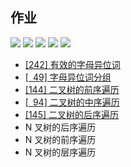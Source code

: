 ## 作业
[![](https://img.shields.io/badge/leetcode-242-orange?logo=leetcode&style=flat)](https://leetcode-cn.com/problems/valid-anagram/)
[![](https://img.shields.io/badge/leetcode-49-orange?logo=leetcode&style=flat)](https://leetcode-cn.com/problems/group-anagrams/) [![](https://img.shields.io/badge/leetcode-144-orange?logo=leetcode&style=flat)](https://leetcode-cn.com/problems/binary-tree-preorder-traversal)
[![](https://img.shields.io/badge/leetcode-94-orange?logo=leetcode&style=flat)](https://leetcode-cn.com/problems/binary-tree-inorder-traversal/)
[![](https://img.shields.io/badge/leetcode-145-orange?logo=leetcode&style=flat)](https://leetcode-cn.com/problems/binary-tree-postorder-traversal/)

- [[242] 有效的字母异位词](./242.valid_anagram.go)
- [[&ensp;49] 字母异位词分组](./49.x.go)
- [[144] 二叉树的前序遍历](./144.binary_tree_preorder_traversal.go)
- [[&ensp;94] 二叉树的中序遍历](./94.binary_tree_inorder_traversal.go)
- [[145] 二叉树的后序遍历](./145.binary_tree_postorder_traversal.go)
- N 叉树的后序遍历
- N 叉树的前序遍历
- N 叉树的层序遍历

